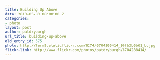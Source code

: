 ```yaml
---
title: Building Up Above
date: 2013-05-03 00:00:00 Z
categories:
- photo
layout: post
author: patdryburgh
url_title: building-up-above
old_entry_id: 575
photo: http://farm9.staticflickr.com/8274/8704288414_96fb3b8b61_b.jpg
flickr-link: http://www.flickr.com/photos/patdryburgh/8704288414/
---
```


